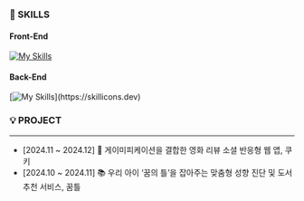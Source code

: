 ### 💎 SKILLS


#### Front-End
[![My Skills](https://skillicons.dev/icons?i=css,html,js,ts,react,nextjs)](https://skillicons.dev)

#### Back-End
[![My Skills](https://skillicons.dev/icons?i=java,spring,mysql,)](https://skillicons.dev)




### 💡 PROJECT
---
- [2024.11 ~ 2024.12] 🍿 게이미피케이션을 결합한 영화 리뷰 소셜 반응형 웹 앱, 쿠키
- [2024.10 ~ 2024.11] 📚 우리 아이 ‘꿈의 틀’을 잡아주는 맞춤형 성향 진단 및 도서 추천 서비스, 꿈틀
